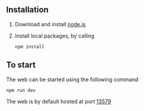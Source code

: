 ## Installation

1. Download and install [node.js](https://nodejs.org/en)
1. Install local packages, by calling 

    ```
    npm install
    ```



## To start

The web can be started using the following command 
```
npm run dev
```

The web is by default hosted at port [13579](http://localhost:13579)
